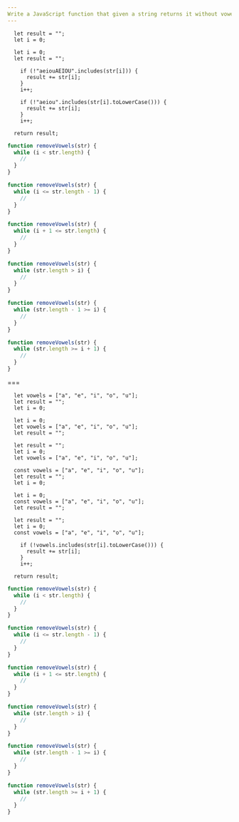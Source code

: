 ```yaml
---
Write a JavaScript function that given a string returns it without vowels using a "while" loop.
---
```


```initial
  let result = "";
  let i = 0;
```

```initial
  let i = 0;
  let result = "";
```

```transformation
    if (!"aeiouAEIOU".includes(str[i])) {
      result += str[i];
    }
    i++;
```

```transformation
    if (!"aeiou".includes(str[i].toLowerCase())) {
      result += str[i];
    }
    i++;
```

```final
  return result;
```

```js
function removeVowels(str) {
  while (i < str.length) {
    //
  }
}
```

```js
function removeVowels(str) {
  while (i <= str.length - 1) {
    //
  }
}
```

```js
function removeVowels(str) {
  while (i + 1 <= str.length) {
    //
  }
}
```

```js
function removeVowels(str) {
  while (str.length > i) {
    //
  }
}
```

```js
function removeVowels(str) {
  while (str.length - 1 >= i) {
    //
  }
}
```

```js
function removeVowels(str) {
  while (str.length >= i + 1) {
    //
  }
}
```

===

```initial
  let vowels = ["a", "e", "i", "o", "u"];
  let result = "";
  let i = 0;
```

```initial
  let i = 0;
  let vowels = ["a", "e", "i", "o", "u"];
  let result = "";
```

```initial
  let result = "";
  let i = 0;
  let vowels = ["a", "e", "i", "o", "u"];
```

```initial
  const vowels = ["a", "e", "i", "o", "u"];
  let result = "";
  let i = 0;
```

```initial
  let i = 0;
  const vowels = ["a", "e", "i", "o", "u"];
  let result = "";
```

```initial
  let result = "";
  let i = 0;
  const vowels = ["a", "e", "i", "o", "u"];
```

```transformation
    if (!vowels.includes(str[i].toLowerCase())) {
      result += str[i];
    }
    i++;
```

```final
  return result;
```

```js
function removeVowels(str) {
  while (i < str.length) {
    //
  }
}
```

```js
function removeVowels(str) {
  while (i <= str.length - 1) {
    //
  }
}
```

```js
function removeVowels(str) {
  while (i + 1 <= str.length) {
    //
  }
}
```

```js
function removeVowels(str) {
  while (str.length > i) {
    //
  }
}
```

```js
function removeVowels(str) {
  while (str.length - 1 >= i) {
    //
  }
}
```

```js
function removeVowels(str) {
  while (str.length >= i + 1) {
    //
  }
}
```
